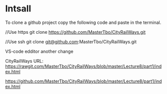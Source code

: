# Intsall

To clone a github project copy the following code and paste in the terminal.

//Use https
git clone https://github.com/MasterTbo/CityRailWays.git

//Use ssh
git clone git@github.com:MasterTbo/CityRailWays.git

VS-code edditor
another change

CityRailWays URL: https://rawgit.com/MasterTbo/CityRailWays/blob/master/Lecture8/part1/index.html


 https://github.com/MasterTbo/CityRailWays/blob/master/Lecture8/part1/index.html